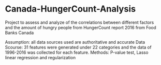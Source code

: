 # Canada-HungerCount-Analysis

Project to assess and analyze of the correlations between different factors and the amount of hungry people from HungerCount report 2016 from Food Banks Canada

Assumption: all data sources used are authoritative and accurate
Data Scourse: 31 features were generated under 22 categories and the data of 1996-2016 was collected for each feature. 
Methods: P-value test, Lasso linear regression and regularization
